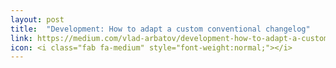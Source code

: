 ```yaml
---
layout: post
title:  "Development: How to adapt a custom conventional changelog"
link: https://medium.com/vlad-arbatov/development-how-to-adapt-a-custom-conventional-changelog-33ff3b13c832
icon: <i class="fab fa-medium" style="font-weight:normal;"></i>
---
```

